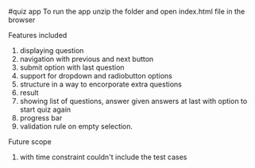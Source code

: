 #quiz app
To run the app unzip the folder and open index.html file in the browser

Features included
1. displaying question
2. navigation with previous and next button
3. submit option with last question
4. support for dropdown and radiobutton options
5. structure in a way to encorporate extra questions
6. result
7. showing list of questions, answer given answers at last with option to start quiz again
8. progress bar
9. validation rule on empty selection.

Future scope
1. with time constraint couldn't include the test cases